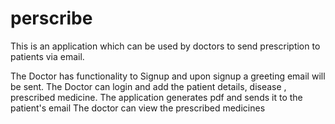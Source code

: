 # perscribe

This is an application which can be used by doctors to send prescription to patients via email.

The Doctor has functionality to Signup and upon signup a greeting email will be sent.
The Doctor can login and add the patient details, disease , prescribed medicine. The application
generates pdf and sends it to the patient's email
The doctor can view the prescribed medicines
